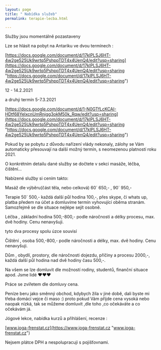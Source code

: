 ```yaml
---
layout: page
title: " Nabídka služeb"
permalink: terapie-lecba.html

---
```

Služby jsou momentálně pozastaveny

Lze se hlásit na pobyt na Antariku ve dvou termínech :

[https://docs.google.com/document/d/17klPLSJ6HT-4w2ge525Uk9wrtq5PshppTDT4x4UenQ4/edit?usp=sharing](https://docs.google.com/document/d/17klPLSJ6HT-4w2ge525Uk9wrtq5PshppTDT4x4UenQ4/edit?usp=sharing "https://docs.google.com/document/d/17klPLSJ6HT-4w2ge525Uk9wrtq5PshppTDT4x4UenQ4/edit?usp=sharing")

12 - 14.2.2021

a druhý termín 5-7.3.2021

[https://docs.google.com/document/d/1-N0GTfLcKCAI-HDtf68YelxcnUmRnjgg3okM50k_Rqw/edit?usp=sharing](https://docs.google.com/document/d/17klPLSJ6HT-4w2ge525Uk9wrtq5PshppTDT4x4UenQ4/edit?usp=sharing "https://docs.google.com/document/d/17klPLSJ6HT-4w2ge525Uk9wrtq5PshppTDT4x4UenQ4/edit?usp=sharing")

Pokud by se pobytu z důvodu nařízení vlády nekonaly, zálohy se Vám automaticky přesouvají na další možný termín, s neomezenou platností roku 2021.

O konkrétním detailu dané služby se dočtete v sekci masáže, léčba, čištění...

Nabízené služby si cením takto:

Masáž dle výběru(část těla, nebo celková) 60´ 650,- , 90´ 950,-

Terapie 50´ 500,- každá další půl hodina 100,-, přes skype, či whats up, platba předem na účet a domluvíme termín vyhovující oběma stranám. Samozřejmě se dle situace nejlépe sejít osobně.

Léčba , základní hodina 500,-800,- podle náročnosti a délky procesu, max. dvě hodiny. Cenu nenavyšuji.

tyto dva procesy spolu úzce souvisí

Čištění , osoba 500,-800,- podle náročnosti a délky, max. dvě hodiny. Cenu nenavyšuji.

Dům , obydlí, prostory, dle náročnosti dojezdu, příčiny a procesu 2000,-, každá další půl hodina nad dvě hodiny času 500,-.

Na všem se lze domluvit dle možností rodiny, studentů, finanční situace apod. Jsme lidé ♥♥♥

Práce se zvířetem dle domluvy cena.

Peníze beru jako směnný obchod, kdybych žila v jiné době, dali byste mi třeba domácí vejce či maso :) proto pokud Vám přijde cena vysoká nebo naopak nízká, tak se můžeme domluvit ,dle toho ,co očekáváte a co očekávám já.

Jógové lekce, nabídka kurzů a přihlášení, recenze :

[www.joga-frenstat.cz](https://www.joga-frenstat.cz "www.joga-frenstat.cz")

Nejsem plátce DPH a nespolupracuji s pojišťovnami.